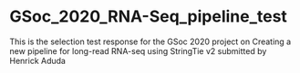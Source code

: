 # GSoc_2020_RNA-Seq_pipeline_test
This is the selection test response for the GSoc 2020 project on Creating a new pipeline for long-read RNA-seq using StringTie v2 submitted by Henrick Aduda 

